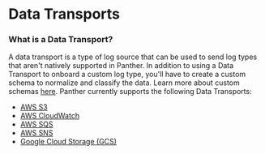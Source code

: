 # Data Transports

### What is a Data Transport?

A data transport is a type of log source that can be used to send log types that aren't natively supported in Panther. In addition to using a Data Transport to onboard a custom log type, you'll have to create a custom schema to normalize and classify the data. Learn more about custom schemas [here](../custom-log-types/). Panther currently supports the following Data Transports:

* [AWS S3](s3.md)
* [AWS CloudWatch](cwl-source.md)&#x20;
* [AWS SQS](sqs/)
* [AWS SNS](sqs/sns.md)
* [Google Cloud Storage (GCS)](https://docs.runpanther.io/data-onboarding/data-transports/gcs)
